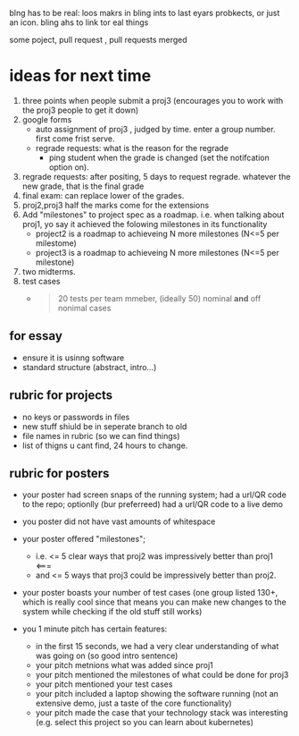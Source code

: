 blng has to be real: loos makrs in bling ints to last eyars probkects, or just an icon. bling ahs to link tor eal things

some poject, pull request , pull requests merged

# ideas for next time

1. three points when people submit a proj3 (encourages you to work with the proj3 people to get it down)
2. google forms
   - auto assignment of proj3 , judged by time. enter a group number. first come frist serve.
   - regrade requests: what is the reason for the regrade
     - ping student when the grade is changed (set the notifcation option on). 
3. regrade requests: after positing, 5 days to request regrade. whatever the new grade, that is the final grade
4. final exam: can replace lower of the grades.
5. proj2,proj3 half the marks come for the extensions
6. Add "milestones" to project spec as a roadmap. i.e. when talking about proj1, yo say it achieved the folowing milestones in its functionality
   - project2 is a roadmap to achieveing N more milestones (N<=5 per milestome)
   - project3 is a roadmap to achieveing N more milestones (N<=5 per milestone)
7. two midterms.
8. test cases
    - > 20 tests per team mmeber, (ideally 50)
      > nominal **and** off nonimal cases

## for essay
- ensure it is usinng software
- standard structure (abstract, intro...)

## rubric for projects
- no keys or passwords in files
- new stuff shiuld be in seperate branch to old
- file names in rubric (so we can find things)
- list of thigns u cant find, 24 hours to change. 

## rubric for posters

- your poster had screen snaps of the running system; had a url/QR code to the repo; optionlly (bur preferreed) had a url/QR code to a live demo
- you poster did not have vast amounts of whitespace

- your poster offered "milestones"; 
  - i.e. <= 5  clear ways that proj2 was impressively better than proj1 <===
  - and  <= 5 ways that proj3 could be impressively better than proj2.

- your poster boasts your number of test cases (one group listed 130+, which is really cool since that means you can  make new changes to the system while checking if the old stuff still works)

- you 1 minute pitch has certain features:
  - in the first 15 seconds, we had a very clear understanding of what was going on (so good intro sentence)
  - your pitch metnions what was added since proj1
  - your pitch mentioned the milestones of what could be done for proj3
  - your pitch mentioned your test cases
  - your pitch included a laptop showing the software  running  (not an extensive demo, just a taste of the core functionality)
  - your pitch made the case that your technology stack was interesting (e.g. select this project so you can
    learn about kubernetes)
